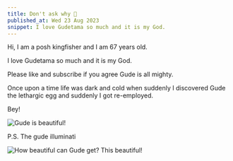 ```yaml
---
title: Don't ask why 🍳
published_at: Wed 23 Aug 2023
snippet: I love Gudetama so much and it is my God.
---
```


Hi, I am a posh kingfisher and I am 67 years old.

I love Gudetama so much and it is my God.

Please like and subscribe if you agree Gude is all mighty.

Once upon a time life was dark and cold when suddenly I discovered Gude the lethargic egg and suddenly I got re-employed.


Bey!

![Gude is beautiful!](/gude-in-a-raincoat.png "Gude gude what a drag")

P.S. The gude illuminati

![How beautiful can Gude get? This beautiful!](/gude-illuminati.png "Wow, terrible!")
